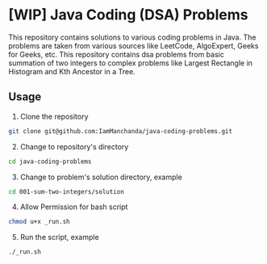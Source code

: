# [WIP] Java Coding (DSA) Problems

This repository contains solutions to various coding problems in Java. The problems are taken from various sources like LeetCode, AlgoExpert, Geeks for Geeks, etc. This repository contains dsa problems from basic summation of two integers to complex problems like Largest Rectangle in Histogram and Kth Ancestor in a Tree.

## Usage

1. Clone the repository

```bash
git clone git@github.com:IamManchanda/java-coding-problems.git
```

2. Change to repository's directory

```bash
cd java-coding-problems
```

3. Change to problem's solution directory, example

```bash
cd 001-sum-two-integers/solution
```

4. Allow Permission for bash script

```bash
chmod u+x _run.sh
```

5. Run the script, example

```bash
./_run.sh
```
